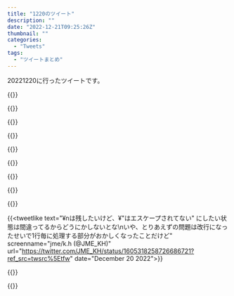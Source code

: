 ```yaml
---
title: "1220のツイート"
description: ""
date: "2022-12-21T09:25:26Z"
thumbnail: ""
categories:
  - "Tweets"
tags:
  - "ツイートまとめ"
---
```

20221220に行ったツイートです。
<!--more-->
{{<tweetlike text="クライシスコアのセフィロスファンクラブ、まあギャグなんだろうけど入団試験のクイズの答えがスーパーノヴァ、あの技魔晄に落ちる前から使ってたのか" screenname="jme/k.h (@JME_KH)" url="https://twitter.com/JME_KH/status/1604962005630488576?ref_src=twsrc%5Etfw" date="December 19 2022">}}

{{<tweetlike text="4分遅れだったけどどっかで詰めたな" screenname="jme/k.h (@JME_KH)" url="https://twitter.com/JME_KH/status/1604971172046983174?ref_src=twsrc%5Etfw" date="December 19 2022">}}

{{<tweetlike text="実戦用" screenname="jme/k.h (@JME_KH)" url="https://twitter.com/JME_KH/status/1605038159339085824?ref_src=twsrc%5Etfw" date="December 19 2022">}}

{{<tweetlike text="デリング暗殺からの風花雪月始まるのか?" screenname="jme/k.h (@JME_KH)" url="https://twitter.com/JME_KH/status/1605041967653851136?ref_src=twsrc%5Etfw" date="December 19 2022">}}

{{<tweetlike text="デスクトップPCよりは消費電力低いだろうからSteamDeckでクッキークリッカーはあり\n多分パッド使えないアクション要素あるPCゲームをやるのはつらいんじゃないかなあ、\nGPD使った経験的に。\nあとデスクトップPCより小さいファ… https://t.co/zWU1dXWljV" screenname="jme/k.h (@JME_KH)" url="https://twitter.com/JME_KH/status/1605155022656114688?ref_src=twsrc%5Etfw" date="December 20 2022">}}

{{<tweetlike text="サイバー・ドラゴンが増Gにビビってちゃんと展開できたドラメ相手にターン回しちゃそりゃ負けるよ" screenname="jme/k.h (@JME_KH)" url="https://twitter.com/JME_KH/status/1605178816636530689?ref_src=twsrc%5Etfw" date="December 20 2022">}}

{{<tweetlike text="チキンレース、チェーンできないのか" screenname="jme/k.h (@JME_KH)" url="https://twitter.com/JME_KH/status/1605179974373191680?ref_src=twsrc%5Etfw" date="December 20 2022">}}

{{<tweetlike text="んで図書館エグゾ" screenname="jme/k.h (@JME_KH)" url="https://twitter.com/JME_KH/status/1605180141088362496?ref_src=twsrc%5Etfw" date="December 20 2022">}}

{{<tweetlike text="先攻取れて図書館を吹き飛ばせる盤面作られたら図書館エグゾはどうしようも無いわなあ" screenname="jme/k.h (@JME_KH)" url="https://twitter.com/JME_KH/status/1605180833064550400?ref_src=twsrc%5Etfw" date="December 20 2022">}}

{{<tweetlike text="¥nは残したいけど、¥\"はエスケープされてない\" にしたい状態は間違ってるからどうにかしないとな\nいや、とりあえずの問題は改行になったせいで1行毎に処理する部分がおかしくなったことだけど" screenname="jme/k.h (@JME_KH)" url="https://twitter.com/JME_KH/status/1605318258726686721?ref_src=twsrc%5Etfw" date="December 20 2022">}}

{{<tweetlike text="モリキング" screenname="jme/k.h (@JME_KH)" url="https://twitter.com/JME_KH/status/1605326665269202946?ref_src=twsrc%5Etfw" date="December 20 2022">}}

{{<tweetlike text="お、Epic以外でも買えるようになるのか" screenname="jme/k.h (@JME_KH)" url="https://twitter.com/JME_KH/status/1605403413030010881?ref_src=twsrc%5Etfw" date="December 20 2022">}}

